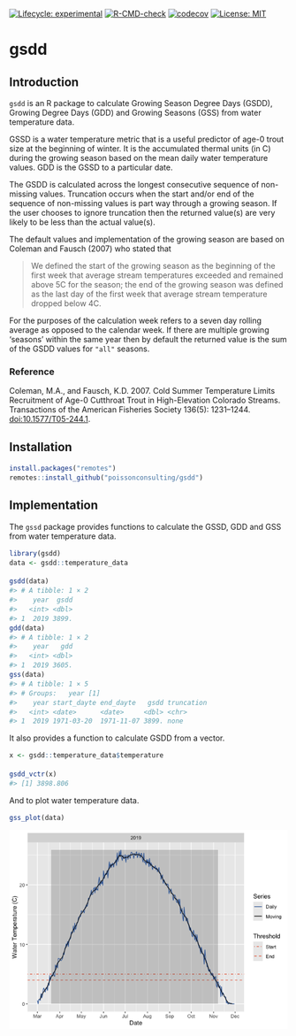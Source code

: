 
<!-- README.md is generated from README.Rmd. Please edit that file -->
<!-- badges: start -->

[![Lifecycle:
experimental](https://img.shields.io/badge/lifecycle-experimental-orange.svg)](https://lifecycle.r-lib.org/articles/stages.html#experimental)
[![R-CMD-check](https://github.com/poissonconsulting/gsdd/actions/workflows/R-CMD-check.yaml/badge.svg)](https://github.com/poissonconsulting/gsdd/actions/workflows/R-CMD-check.yaml)
[![codecov](https://codecov.io/gh/poissonconsulting/gsdd/graph/badge.svg?token=NBymVUEtUc)](https://codecov.io/gh/poissonconsulting/gsdd)
[![License:
MIT](https://img.shields.io/badge/License-MIT-green.svg)](https://opensource.org/licenses/MIT)
<!-- badges: end -->

# gsdd

## Introduction

`gsdd` is an R package to calculate Growing Season Degree Days (GSDD),
Growing Degree Days (GDD) and Growing Seasons (GSS) from water
temperature data.

GSSD is a water temperature metric that is a useful predictor of age-0
trout size at the beginning of winter. It is the accumulated thermal
units (in C) during the growing season based on the mean daily water
temperature values. GDD is the GSSD to a particular date.

The GSDD is calculated across the longest consecutive sequence of
non-missing values. Truncation occurs when the start and/or end of the
sequence of non-missing values is part way through a growing season. If
the user chooses to ignore truncation then the returned value(s) are
very likely to be less than the actual value(s).

The default values and implementation of the growing season are based on
Coleman and Fausch (2007) who stated that

> We defined the start of the growing season as the beginning of the
> first week that average stream temperatures exceeded and remained
> above 5C for the season; the end of the growing season was defined as
> the last day of the first week that average stream temperature dropped
> below 4C.

For the purposes of the calculation week refers to a seven day rolling
average as opposed to the calendar week. If there are multiple growing
‘seasons’ within the same year then by default the returned value is the
sum of the GSDD values for `"all"` seasons.

### Reference

Coleman, M.A., and Fausch, K.D. 2007. Cold Summer Temperature Limits
Recruitment of Age-0 Cutthroat Trout in High-Elevation Colorado Streams.
Transactions of the American Fisheries Society 136(5): 1231–1244.
<doi:10.1577/T05-244.1>.

## Installation

``` r
install.packages("remotes")
remotes::install_github("poissonconsulting/gsdd")
```

## Implementation

The `gssd` package provides functions to calculate the GSSD, GDD and GSS
from water temperature data.

``` r
library(gsdd)
data <- gsdd::temperature_data

gsdd(data)
#> # A tibble: 1 × 2
#>    year  gsdd
#>   <int> <dbl>
#> 1  2019 3899.
gdd(data)
#> # A tibble: 1 × 2
#>    year   gdd
#>   <int> <dbl>
#> 1  2019 3605.
gss(data)
#> # A tibble: 1 × 5
#> # Groups:   year [1]
#>    year start_dayte end_dayte   gsdd truncation
#>   <int> <date>      <date>     <dbl> <chr>     
#> 1  2019 1971-03-20  1971-11-07 3899. none
```

It also provides a function to calculate GSDD from a vector.

``` r
x <- gsdd::temperature_data$temperature

gsdd_vctr(x)
#> [1] 3898.806
```

And to plot water temperature data.

``` r
gss_plot(data)
```

![](man/figures/README-unnamed-chunk-4-1.png)<!-- -->
